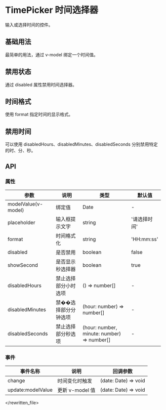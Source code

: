 # TimePicker 时间选择器

输入或选择时间的控件。

## 基础用法

最简单的用法，通过 v-model 绑定一个时间值。

<demo src="../demos/time-picker/time-picker-01-base.vue"></demo>

## 禁用状态

通过 disabled 属性禁用时间选择器。

<demo src="../demos/time-picker/time-picker-02-disabled.vue"></demo>

## 时间格式

使用 format 指定时间的显示格式。

<demo src="../demos/time-picker/time-picker-03-format.vue"></demo>

## 禁用时间

可以使用 disabledHours、disabledMinutes、disabledSeconds 分别禁用特定的时、分、秒。

<demo src="../demos/time-picker/time-picker-04-disabled-time.vue"></demo>

## API

### 属性

| 参数 | 说明 | 类型 | 默认值 |
| --- | --- | --- | --- |
| modelValue(v-model) | 绑定值 | Date | - |
| placeholder | 输入框提示文字 | string | '请选择时间' |
| format | 时间格式化 | string | 'HH:mm:ss' |
| disabled | 是否禁用 | boolean | false |
| showSecond | 是否显示秒选择器 | boolean | true |
| disabledHours | 禁止选择部分小时选项 | () => number[] | - |
| disabledMinutes | 禁��选择部分分钟选项 | (hour: number) => number[] | - |
| disabledSeconds | 禁止选择部分秒选项 | (hour: number, minute: number) => number[] | - |

### 事件

| 事件名称 | 说明 | 回调参数 |
| --- | --- | --- |
| change | 时间变化时触发 | (date: Date) => void |
| update:modelValue | 更新 v-model 值 | (date: Date) => void |
  </rewritten_file> 